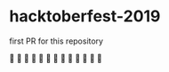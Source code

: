 # hacktoberfest-2019

first PR for this repository

:rocket: :rocket: :rocket: :rocket: :rocket: :rocket: :rocket: :rocket: :rocket: :rocket: :rocket: :rocket: :rocket:
